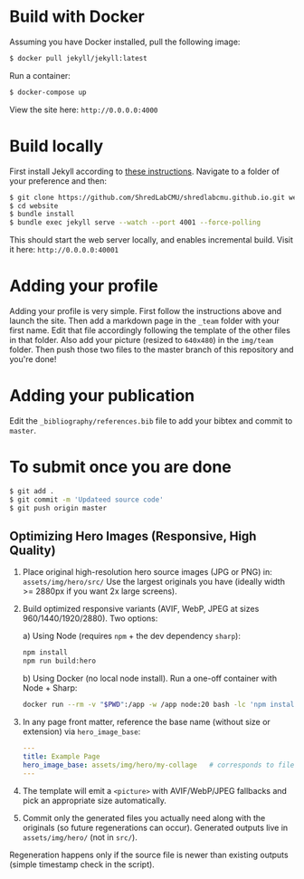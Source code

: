 # Build with Docker
Assuming you have Docker installed, pull the following image:
```bash
$ docker pull jekyll/jekyll:latest
```
Run a container:
```bash
$ docker-compose up
```
View the site here: `http://0.0.0.0:4000`
# Build locally
First install Jekyll according to [these instructions](https://jekyllrb.com/docs/installation/). Navigate to a folder of your preference and then:
```bash
$ git clone https://github.com/ShredLabCMU/shredlabcmu.github.io.git website
$ cd website
$ bundle install
$ bundle exec jekyll serve --watch --port 4001 --force-polling
```
This should start the web server locally, and enables incremental build.
Visit it here: `http://0.0.0.0:40001`

# Adding your profile
Adding your profile is very simple. First follow the instructions above and launch the site. Then add a markdown page in the `_team` folder with your first name. Edit that file accordingly following the template of the other files in that folder. Also add your picture (resized to `640x480`) in the `img/team` folder. Then push those two files to the master branch of this repository and you're done!

# Adding your publication
Edit the `_bibliography/references.bib` file to add your bibtex and commit to `master`.

# To submit once you are done
```bash
$ git add . 
$ git commit -m 'Updateed source code'
$ git push origin master 
```

## Optimizing Hero Images (Responsive, High Quality)

1. Place original high-resolution hero source images (JPG or PNG) in:
	`assets/img/hero/src/`
	Use the largest originals you have (ideally width >= 2880px if you want 2x large screens).

2. Build optimized responsive variants (AVIF, WebP, JPEG at sizes 960/1440/1920/2880). Two options:

	a) Using Node (requires `npm` + the dev dependency `sharp`):
	```bash
	npm install
	npm run build:hero
	```

	b) Using Docker (no local node install). Run a one-off container with Node + Sharp:
	```bash
	docker run --rm -v "$PWD":/app -w /app node:20 bash -lc 'npm install --no-audit --no-fund && npm run build:hero'
	```

3. In any page front matter, reference the base name (without size or extension) via `hero_image_base`:
	```yaml
	---
	title: Example Page
	hero_image_base: assets/img/hero/my-collage   # corresponds to files like my-collage-1440.jpg
	---
	```

4. The template will emit a `<picture>` with AVIF/WebP/JPEG fallbacks and pick an appropriate size automatically.

5. Commit only the generated files you actually need along with the originals (so future regenerations can occur). Generated outputs live in `assets/img/hero/` (not in `src/`).

Regeneration happens only if the source file is newer than existing outputs (simple timestamp check in the script).

